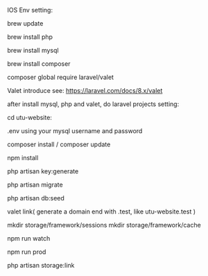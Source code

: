 IOS Env setting:

brew update

brew install php

brew install mysql

brew install composer

composer global require laravel/valet

Valet introduce see: https://laravel.com/docs/8.x/valet



after install mysql, php and valet, do laravel projects setting:

cd utu-website:

.env  using your mysql username and password

composer install / composer update

npm install

php artisan key:generate

php artisan migrate

php artisan db:seed

valet link( generate a domain end with .test, like utu-website.test )

mkdir storage/framework/sessions
mkdir storage/framework/cache


npm run watch              

npm run prod

php artisan storage:link
